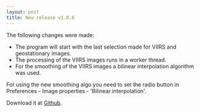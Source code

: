 ```yaml
---
layout: post
title: New release v1.0.6
---
```


The following changes were made:
- The program will start with the last  selection made for VIIRS and geostationary images.
- The processing of the VIIRS images runs in a worker thread.
- For the smoothing of the VIIRS images a bilinear interpolation algorithm was used.

For using the new smoothing algo you need to set the radio button in Preferences - Image properties - 'Bilinear interpolation'.

Download it at <a href="https://github.com/hvanruys/EUMETCastView/releases">Github</a>.
